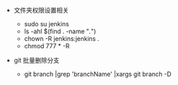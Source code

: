 
- 文件夹权限设置相关
  - sudo su jenkins
  - ls -ahl  $(find  .  -name "*.*")
  - chown -R jenkins:jenkins .
  - chmod 777 * -R


- git 批量删除分支
  - git branch |grep 'branchName' |xargs git branch -D
